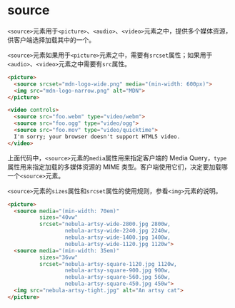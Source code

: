 # source

`<source>`元素用于`<picture>`、`<audio>`、`<video>`元素之中，提供多个媒体资源，供客户端选择加载其中的一个。

`<source>`元素如果用于`<picture>`元素之中，需要有`srcset`属性；如果用于`<audio>`、`<video>`元素之中需要有`src`属性。

```html
<picture>
  <source srcset="mdn-logo-wide.png" media="(min-width: 600px)">
  <img src="mdn-logo-narrow.png" alt="MDN">
</picture>

<video controls>
  <source src="foo.webm" type="video/webm">
  <source src="foo.ogg" type="video/ogg"> 
  <source src="foo.mov" type="video/quicktime">
  I'm sorry; your browser doesn't support HTML5 video.
</video>
```

上面代码中，`<source>`元素的`media`属性用来指定客户端的 Media Query，`type`属性用来指定加载的多媒体资源的 MIME 类型。客户端使用它们，决定要加载哪一个`<source>`元素。

`<source>`元素的`sizes`属性和`srcset`属性的使用规则，参看`<img>`元素的说明。

```html
<picture>
  <source media="(min-width: 70em)"
          sizes="40vw"
          srcset="nebula-artsy-wide-2800.jpg 2800w,
                  nebula-artsy-wide-2240.jpg 2240w,
                  nebula-artsy-wide-1400.jpg 1400w,
                  nebula-artsy-wide-1120.jpg 1120w">
  <source media="(min-width: 35em)"
          sizes="36vw"
          srcset="nebula-artsy-square-1120.jpg 1120w,
                  nebula-artsy-square-900.jpg 900w,
                  nebula-artsy-square-560.jpg 560w,
                  nebula-artsy-square-450.jpg 450w">
  <img src="nebula-artsy-tight.jpg" alt="An artsy cat">
</picture>
```
